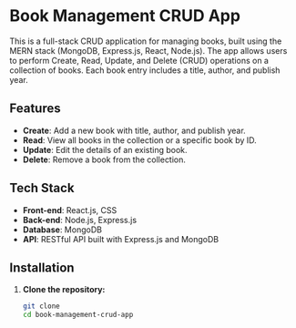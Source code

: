 # Book Management CRUD App

This is a full-stack CRUD application for managing books, built using the MERN stack (MongoDB, Express.js, React, Node.js). The app allows users to perform Create, Read, Update, and Delete (CRUD) operations on a collection of books. Each book entry includes a title, author, and publish year.

## Features

- **Create**: Add a new book with title, author, and publish year.
- **Read**: View all books in the collection or a specific book by ID.
- **Update**: Edit the details of an existing book.
- **Delete**: Remove a book from the collection.

## Tech Stack

- **Front-end**: React.js, CSS
- **Back-end**: Node.js, Express.js
- **Database**: MongoDB
- **API**: RESTful API built with Express.js and MongoDB

## Installation

1. **Clone the repository:**

   ```bash
   git clone 
   cd book-management-crud-app
